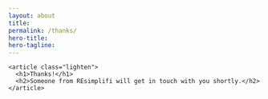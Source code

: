 ```yaml
---
layout: about
title:
permalink: /thanks/
hero-title:
hero-tagline:
---
```

<section class="contact ">

    <article class="lighten">
      <h1>Thanks!</h1>
      <h2>Someone from REsimplifi will get in touch with you shortly.</h2>
    </article>


</section>
